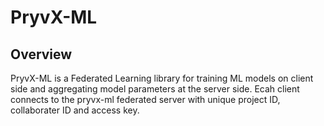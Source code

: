 # PryvX-ML

## Overview

PryvX-ML is a Federated Learning library for training ML models on client side and aggregating model parameters at the server side.
Ecah client connects to the pryvx-ml federated server with unique project ID, collaborater ID and access key.